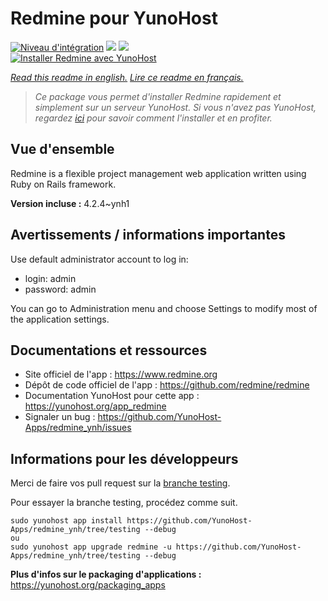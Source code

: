 # Redmine pour YunoHost

[![Niveau d'intégration](https://dash.yunohost.org/integration/redmine.svg)](https://dash.yunohost.org/appci/app/redmine) ![](https://ci-apps.yunohost.org/ci/badges/redmine.status.svg) ![](https://ci-apps.yunohost.org/ci/badges/redmine.maintain.svg)  
[![Installer Redmine avec YunoHost](https://install-app.yunohost.org/install-with-yunohost.svg)](https://install-app.yunohost.org/?app=redmine)

*[Read this readme in english.](./README.md)*
*[Lire ce readme en français.](./README_fr.md)*

> *Ce package vous permet d'installer Redmine rapidement et simplement sur un serveur YunoHost.
Si vous n'avez pas YunoHost, regardez [ici](https://yunohost.org/#/install) pour savoir comment l'installer et en profiter.*

## Vue d'ensemble

Redmine is a flexible project management web application written using Ruby on Rails framework.


**Version incluse :** 4.2.4~ynh1



## Avertissements / informations importantes

Use default administrator account to log in:

- login: admin
- password: admin

You can go to Administration menu and choose Settings to modify most of the application settings.

## Documentations et ressources

* Site officiel de l'app : https://www.redmine.org
* Dépôt de code officiel de l'app : https://github.com/redmine/redmine
* Documentation YunoHost pour cette app : https://yunohost.org/app_redmine
* Signaler un bug : https://github.com/YunoHost-Apps/redmine_ynh/issues

## Informations pour les développeurs

Merci de faire vos pull request sur la [branche testing](https://github.com/YunoHost-Apps/redmine_ynh/tree/testing).

Pour essayer la branche testing, procédez comme suit.
```
sudo yunohost app install https://github.com/YunoHost-Apps/redmine_ynh/tree/testing --debug
ou
sudo yunohost app upgrade redmine -u https://github.com/YunoHost-Apps/redmine_ynh/tree/testing --debug
```

**Plus d'infos sur le packaging d'applications :** https://yunohost.org/packaging_apps